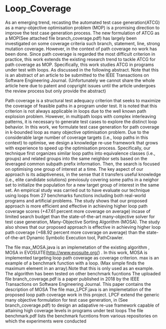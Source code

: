 # Loop_Coverage
 As an emerging trend, recasting the automated test case generation(ATCG) as a many-objective optimisation problem (MOP) is a promising direction to improve the test case generation process. The new formulation of ATCG as a MOP(See attached file branch_coverage.pdf) has largely been investigated on some coverage criteria such branch, statement, line, strong mutation coverage. However, in the context of path coverage no work has been done. Since path coverage is regarded the most difficult criterion in practice, this work extends the existing research trend to tackle ATCG for path coverage as MOP. Specifically, this  work studies ATCG in programs under test with loops. As discussed in the following abstract. Note that this is an abstract of an article to be submitted to the IEEE Transactions on Software Engineering Journal.   (Unfortunately we cannot share the whole article here due to patent and copyright issues until the article undergoes the review process but only provide the abstract)
 
 
 Path coverage is a structural test adequacy criterion that seeks to maximize the coverage of feasible paths in a program under test. It is noted that this criterion is not always applicable in loops due to the well known path explosion problem. However, in multipath loops with complex interleaving patterns, it is necessary to generate test cases to explore the distinct loop behavior. In this work, we formulate  test case generation for path coverage in k-bounded loop as many objective optimisation problem. Due to the considerable large number of coverage targets (i.e., loop paths in this context) to optimise, we design a knowledge re-use framework that grows with experience to speed up the optimisation process. Specifically, our technique first organizes similar loop paths into equivalence classes (i.e., groups) and related groups into the same neighbor sets based on the leveraged common subpath prefix information. Then, the search is focused on optimising one group of interest at a time. The key aspect of our approach is its adaptiveness, in the sense that it transfers useful knowledge (i.e., elite candidate solutions) previosuly covering some paths in a neighor set to initialize the population for a new target group of interest in the same set. An empirical study was carried out to have evaluate our technique using loops from 27 benchmarks functions including both real-world programs and artificial problems. The study shows that our proposed approach is more efficient and effective in achieving higher loop path coverage scores (+47.61 percent more coverage on average) incase of limited search budget than the state-of-the-art many-objective solver for test case generation, Many-Objective Sorting Algorithm (MOSA). The study also shows that our proposed approach is effective in achieving higher loop path coverage (+68.92 percent more coverage on average) than the state-of-the-art Dynamic Symbolic Execution tool, PathCrawler.
 
The file max_MOSA.java is an implemetation of the existing algorithm , MOSA in EVOSUITE(http://www.evosuite.org/) . In this work, MOSA is implemented targeting loop path coverage as coverage 
criterion. max is an example of a benchmark function with a loop. (Max simple finds the maximum element in an array).Note that this is only used as an example. The algorithm has been tested on other benchmark fucntions
The uploaded file branch_coverage.pdf is a paper published in 2018 by the IEEE Transactions on Software Engineering Journal. This paper contains the description of MOSA
The file max_LPCF.java is an implemetation of the proposed loop path coverage work in this project. LPCF extend the generic
many objective formulation for test case generation, in (See branch_coverage.pdf) to design an adapative re-use framework capable of attaining
high coverage levels in programs under test loops
The file benchmark.pdf lists the benchmark fucntions from various repositories on which the experiments were conducted

